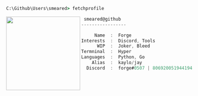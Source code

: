 ```bat
C:\Github\Users\smeared> fetchprofile
```

<img align="left" src="https://cdn.discordapp.com/attachments/912445490770092074/916109178186104882/a_03309f88284a520039d07972a16aa2d5.gif" width="200" /> 

```csharp
 smeared@github
-----------------

     Name  :  Forge
Interests  :  Discord, Tools
      WIP  :  Joker, Bleed
Termninal  :  Hyper
Languages  :  Python, Go
    Alias  :  kaylo/jay
  Discord  :  forge#0507 | 806920051944194079
```

